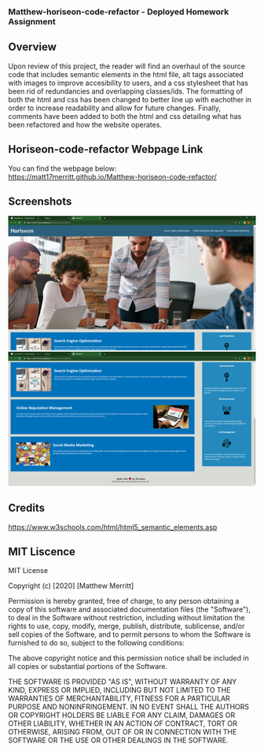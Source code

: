 ### Matthew-horiseon-code-refactor - Deployed Homework Assignment

## Overview

Upon review of this project, the reader will find an overhaul of the source code that includes semantic elements in the html file, alt tags associated with images to improve accesibility to users, and a css stylesheet that has been rid of redundancies and overlapping classes/ids. The formatting of both the html and css has been changed to better line up with eachother in order to increase readability and allow for future changes. Finally, comments have been added to both the html and css detailing what has been refactored and how the website operates.

## Horiseon-code-refactor Webpage Link

You can find the webpage below:  
https://matt17merritt.github.io/Matthew-horiseon-code-refactor/

## Screenshots 

![horiseon-code-refactor](assets/images/screenshot1.PNG)
![horiseon-code-refactor](assets/images/screenshot2.PNG)

## Credits

https://www.w3schools.com/html/html5_semantic_elements.asp

## MIT Liscence

MIT License

Copyright (c) [2020] [Matthew Merritt]

Permission is hereby granted, free of charge, to any person obtaining a copy
of this software and associated documentation files (the "Software"), to deal
in the Software without restriction, including without limitation the rights
to use, copy, modify, merge, publish, distribute, sublicense, and/or sell
copies of the Software, and to permit persons to whom the Software is
furnished to do so, subject to the following conditions:

The above copyright notice and this permission notice shall be included in all
copies or substantial portions of the Software.

THE SOFTWARE IS PROVIDED "AS IS", WITHOUT WARRANTY OF ANY KIND, EXPRESS OR
IMPLIED, INCLUDING BUT NOT LIMITED TO THE WARRANTIES OF MERCHANTABILITY,
FITNESS FOR A PARTICULAR PURPOSE AND NONINFRINGEMENT. IN NO EVENT SHALL THE
AUTHORS OR COPYRIGHT HOLDERS BE LIABLE FOR ANY CLAIM, DAMAGES OR OTHER
LIABILITY, WHETHER IN AN ACTION OF CONTRACT, TORT OR OTHERWISE, ARISING FROM,
OUT OF OR IN CONNECTION WITH THE SOFTWARE OR THE USE OR OTHER DEALINGS IN THE
SOFTWARE.

